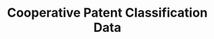 ---
bigquery: https://console.cloud.google.com/bigquery?p=patents-public-data&d=cpc&page=dataset
citation: '“Cooperative Patent Classification” by the EPO and USPTO, for public use. '
contributors: EPO, USPTO
cost: None
description: Cooperative Patent Classification Data contains the scheme and definitions
  of the Cooperative Patent Classification system for classifying patent documents.
  The CPC is the result of a partnership between the EPO and the USPTO in their joint
  effort to develop a common, internationally compatible classification system for
  technical documents, in particular patent publications, which will be used by both
  offices in the patent granting process
documentation: https://www.cooperativepatentclassification.org/cpcSchemeAndDefinitions
last_edit: 04/12/2022, 17:45:05
location: https://www.cooperativepatentclassification.org/index
maintained_by: USPTO, EPO
schema_fields:
- level
- title_full
- limiting_references
- informativeReferences
- title_part
- limitingReferences
- definition
- application_references
- ipc_concordant
- applicationReferences
- residualReferences
- children
- symbol
- date_revised
- sizeCache
- residual_references
- synonyms
- not_allocatable
- parents
- status
- additional_only
- childGroups
- child_groups
- titleFull
- breakdown_code
- informative_references
- dateRevised
- titlePart
- breakdownCode
- notAllocatable
- ipcConcordant
- glossary
shortname: cooperative_patent_classification
tags:
- patents
- science
title: Cooperative Patent Classification Data
uuid: 984374a7-16e9-4b35-9445-458daceb01bf
---